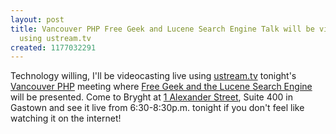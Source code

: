 ```yaml
---
layout: post
title: Vancouver PHP Free Geek and Lucene Search Engine Talk will be videocasted live
  using ustream.tv
created: 1177032291
---
```

<p> Technology willing, I&#39;ll be videocasting live using <a href="http://www.ustream.tv/">ustream.tv</a> tonight&#39;s <a href="http://vancouver.php.net/">Vancouver PHP</a> meeting where <a href="http://bryght.com/events/free-geek-and-lucene-search-engine-vancouver-php-at-bryght">Free Geek and the Lucene Search Engine</a> will be presented. Come to Bryght at <a href="http://maps.google.ca/?q=1+Alexander+Street%2C+Vancouver%2C+BC%2C+v6A+1B2%2C+ca">1 Alexander Street</a>, Suite 400 in Gastown and see it live from 6:30-8:30p.m. tonight if you don&#39;t feel like watching it on the internet! </p>
